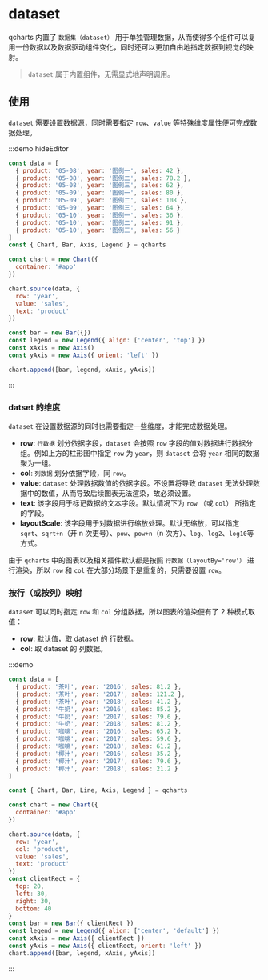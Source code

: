 # dataset

qcharts 内置了 `数据集（dataset）` 用于单独管理数据，从而使得多个组件可以复用一份数据以及数据驱动组件变化，同时还可以更加自由地指定数据到视觉的映射。

> `dataset` 属于内置组件，无需显式地声明调用。

## 使用

`dataset` 需要设置数据源，同时需要指定 `row`、`value` 等特殊维度属性便可完成数据处理。

:::demo hideEditor

```javascript
const data = [
  { product: '05-08', year: '图例一', sales: 42 },
  { product: '05-08', year: '图例二', sales: 78.2 },
  { product: '05-08', year: '图例三', sales: 62 },
  { product: '05-09', year: '图例一', sales: 80 },
  { product: '05-09', year: '图例二', sales: 108 },
  { product: '05-09', year: '图例三', sales: 64 },
  { product: '05-10', year: '图例一', sales: 36 },
  { product: '05-10', year: '图例二', sales: 91 },
  { product: '05-10', year: '图例三', sales: 56 }
]
const { Chart, Bar, Axis, Legend } = qcharts

const chart = new Chart({
  container: '#app'
})

chart.source(data, {
  row: 'year',
  value: 'sales',
  text: 'product'
})

const bar = new Bar({})
const legend = new Legend({ align: ['center', 'top'] })
const xAxis = new Axis()
const yAxis = new Axis({ orient: 'left' })

chart.append([bar, legend, xAxis, yAxis])
```

:::

### datset 的维度

`dataset` 在设置数据源的同时也需要指定一些维度，才能完成数据处理。

- **row**: `行数据` 划分依据字段，`dataset` 会按照 `row` 字段的值对数据进行数据分组。例如上方的柱形图中指定 `row` 为 `year`，则 `dataset` 会将 `year` 相同的数据聚为一组。
- **col**: `列数据` 划分依据字段，同 `row`。
- **value**: `dataset` 处理数据数值的依据字段。不设置将导致 `dataset` 无法处理数据中的数值，从而导致后续图表无法渲染，故必须设置。
- **text**: 该字段用于标记数据的文本字段。默认情况下为 `row` （或 `col`） 所指定的字段。
- **layoutScale**: 该字段用于对数据进行缩放处理。默认无缩放，可以指定`sqrt`、`sqrt+n`（开 n 次更号）、`pow`、`pow+n`（n 次方）、`log`、`log2`、`log10`等方式。
  <br>

由于 `qcharts` 中的图表以及相关插件默认都是按照 `行数据（layoutBy='row'）` 进行渲染，所以 `row` 和 `col` 在大部分场景下是重复的，只需要设置 `row`。

### 按行（或按列）映射

`dataset` 可以同时指定 `row` 和 `col` 分组数据，所以图表的渲染便有了 2 种模式取值：

- **row**: 默认值，取 dataset 的 行数据。
- **col**: 取 dataset 的 列数据。

:::demo

```javascript
const data = [
  { product: '茶叶', year: '2016', sales: 81.2 },
  { product: '茶叶', year: '2017', sales: 121.2 },
  { product: '茶叶', year: '2018', sales: 41.2 },
  { product: '牛奶', year: '2016', sales: 85.2 },
  { product: '牛奶', year: '2017', sales: 79.6 },
  { product: '牛奶', year: '2018', sales: 81.2 },
  { product: '咖啡', year: '2016', sales: 65.2 },
  { product: '咖啡', year: '2017', sales: 59.6 },
  { product: '咖啡', year: '2018', sales: 61.2 },
  { product: '椰汁', year: '2016', sales: 35.2 },
  { product: '椰汁', year: '2017', sales: 79.6 },
  { product: '椰汁', year: '2018', sales: 21.2 }
]

const { Chart, Bar, Line, Axis, Legend } = qcharts

const chart = new Chart({
  container: '#app'
})

chart.source(data, {
  row: 'year',
  col: 'product',
  value: 'sales',
  text: 'product'
})
const clientRect = {
  top: 20,
  left: 30,
  right: 30,
  bottom: 40
}
const bar = new Bar({ clientRect })
const legend = new Legend({ align: ['center', 'default'] })
const xAxis = new Axis({ clientRect })
const yAxis = new Axis({ clientRect, orient: 'left' })
chart.append([bar, legend, xAxis, yAxis])
```

:::
